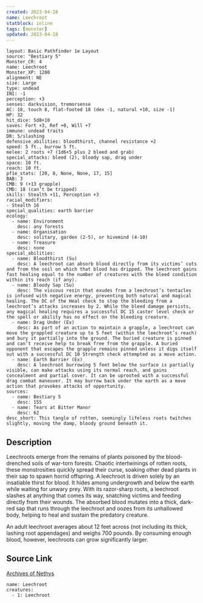 ```yaml
---
created: 2023-04-28
name: Leechroot
statblock: inline
tags: [monster]
updated: 2023-04-28
---
```

```statblock
layout: Basic Pathfinder 1e Layout
source: "Bestiary 5"
Monster_CR: 4
name: Leechroot
Monster_XP: 1200
alignment: NE
size: Large
type: undead
INI: -1
perception: +3
senses: darkvision, tremorsense
AC: 18, touch 8, flat-footed 18 (dex -1, natural +10, size -1)
HP: 32
hit_dice: 5d8+10
saves: Fort +3, Ref +0, Will +7
immune: undead traits
DR: 5/slashing
defensive_abilities: bloodthirst, channel resistance +2
speed: 5 ft., burrow 5 ft.
melee: 2 roots +7 (1d6+5 plus 2 bleed and grab)
special_attacks: bleed (2), bloody sap, drag under
space: 10 ft.
reach: 10 ft.
pf1e_stats: [20, 8, None, None, 17, 15]
BAB: 3
CMB: 9 (+13 grapple)
CMD: 18 (can’t be tripped)
skills: Stealth +11, Perception +3
racial_modifiers:
- Stealth 16
special_qualities: earth barrier
ecology:
  - name: Environment
    desc: any forests
  - name: Organisation
    desc: solitary, garden (2-5), or hivemind (4-10)
  - name: Treasure
    desc: none
special_abilities:
  - name: Bloodthirst (Su)
    desc: A leechroot can absorb blood directly from its victims’ cuts and from the soil on which that blood has dripped. The leechroot gains fast healing equal to the number of creatures with the bleed condition within its reach (if any).
  - name: Bloody Sap (Su)
    desc: The viscous resin that exudes from a leechroot’s tentacles is infused with negative energy, preventing both natural and magical healing. The DC of the Heal check to stop the bleeding from a leechroot’s attacks increases by 2. While the bleed damage persists, any magical healing requires a successful DC 15 caster level check or the spell or ability has no effect on the bleeding creature.
  - name: Drag Under (Ex)
    desc: As part of an action to maintain a grapple, a leechroot can move the grappled creature up to 5 feet (within the leechroot’s reach) and bury it partially into the ground. The buried creature is pinned and can’t receive help to break free from the grapple. A buried opponent that escapes the grapple remains pinned unless it digs itself out with a successful DC 10 Strength check attempted as a move action.
  - name: Earth Barrier (Ex)
    desc: A leechroot burrowing 5 feet below the surface is partially visible, can make attacks using its normal reach, and gains concealment and partial cover. It can be uprooted with a successful drag combat maneuver. It may burrow back under the earth as a move action that provokes attacks of opportunity.
sources:
  - name: Bestiary 5
    desc: 155
  - name: Tears at Bitter Manor
    desc: 62
desc_short: This tangle of rotten, seemingly lifeless roots twitches slightly, moving the damp, bloody ground beneath it.
```
## Description
Leechroots emerge from the remains of plants poisoned by the blood-drenched soils of war-torn forests. Chaotic intertwinings of rotten roots, these monstrosities quickly spread their curse, soaking other dead plants in their sap to spawn horrid offspring. A leechroot is driven solely by an insatiable thirst for blood. It hides among undergrowth and below the earth while waiting for unwary prey. With its razor-sharp roots, a leechroot slashes at anything that comes its way, snatching victims and feeding directly from their wounds. The absorbed blood mutates into a thick, dark-red sap that runs through the leechroot and oozes from its unhallowed body, helping to heal and sustain the predatory creature.

 An adult leechroot averages about 12 feet across (not including its thick, lashing root appendages) and weighs 700 pounds. By consuming enough blood, however, leechroots can grow significantly larger.
## Source Link
[Archives of Nethys](https://aonprd.com/MonsterDisplay.aspx?ItemName=Leechroot)
```encounter-table
name: Leechroot
creatures:
  - 1: Leechroot
```

